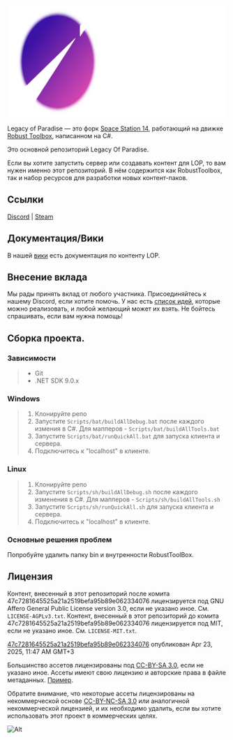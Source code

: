 <p align="center"> <img alt="Legacy of Paradise" width="653" height="256" src="https://github.com/Legacy-Of-Paradise/main-erp/blob/master/Resources/Textures/_NewParadise/Logo/logo.png?raw=true" /></p>

Legacy of Paradise — это форк [Space Station 14](https://github.com/space-wizards/space-station-14), работающий на движке [Robust Toolbox](https://github.com/space-wizards/RobustToolbox), написанном на C#.

Это основной репозиторий Legacy Of Paradise.

Если вы хотите запустить сервер или создавать контент для LOP, то вам нужен именно этот репозиторий. В нём содержится как RobustToolbox, так и набор ресурсов для разработки новых контент-паков.

## Ссылки

[Discord](https://wiki.legacyofparadise.space/discord/) | [Steam](https://store.steampowered.com/app/1255460/Space_Station_14/)

## Документация/Вики

В нашей [вики](https://wiki.legacyofparadise.space/) есть документация по контенту LOP.

## Внесение вклада

Мы рады принять вклад от любого участника. Присоединяйтесь к нашему Discord, если хотите помочь. У нас есть [список идей](https://wiki.legacyofparadise.space/discord/), которые можно реализовать, и любой желающий может их взять. Не бойтесь спрашивать, если вам нужна помощь!

## Сборка проекта.

### Зависимости

> - Git
> - .NET SDK 9.0.x

### Windows

> 1. Клонируйте репо
> 2. Запустите `Scripts/bat/buildAllDebug.bat` после каждого измения в C#. Для мапперов - `Scripts/bat/buildAllTools.bat`
> 3. Запустите `Scripts/bat/runQuickAll.bat` для запуска клиента и сервера.
> 4. Подключитесь к "localhost" в клиенте.

### Linux

> 1. Клонируйте репо
> 2. Запустите `Scripts/sh/buildAllDebug.sh` после каждого изменения в C#. Для мапперов - `Scripts/sh/buildAllTools.sh`
> 3. Запустите `Scripts/sh/runQuickAll.sh` для запуска клиента и сервера.
> 4. Подключитесь к "localhost" в клиенте.

### Основные решения проблем

Попробуйте удалить папку bin и внутренности RobustToolBox.

## Лицензия

Контент, внесенный в этот репозиторий после комита 47c7281645525a21a2519befa95b89e062334076 лицензируется под GNU Affero General Public License version 3.0, если не указано иное. См. `LICENSE-AGPLv3.txt`.
Контент, внесенный в этот репозиторий до комита 47c7281645525a21a2519befa95b89e062334076 лицензируется под MIT, если не указано иное. См. `LICENSE-MIT.txt`.

[47c7281645525a21a2519befa95b89e062334076](https://github.com/Legacy-Of-Paradise/main-erp/commit/47c7281645525a21a2519befa95b89e062334076) опубликован Apr 23, 2025, 11:47 AM GMT+3

Большинство ассетов лицензированы под [CC-BY-SA 3.0](https://creativecommons.org/licenses/by-sa/3.0/), если не указано иное. Ассеты имеют свою лицензию и авторские права в файле метаданных. [Пример](https://github.com/Legacy-Of-Paradise/main-erp/blob/master/Resources/Textures/Objects/Tools/crowbar.rsi/meta.json).

Обратите внимание, что некоторые ассеты лицензированы на некоммерческой основе [CC-BY-NC-SA 3.0](https://creativecommons.org/licenses/by-nc-sa/3.0/) или аналогичной некоммерческой лицензией, и их необходимо удалить, если вы хотите использовать этот проект в коммерческих целях.

![Alt](https://repobeats.axiom.co/api/embed/876476c07c7db7c460d6aca587b736f11b4cfbbc.svg "Repobeats analytics image")
